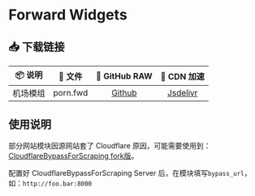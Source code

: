 # Forward Widgets

## 📥 下载链接

|  📦 说明  |  📃 文件  |                                   🐙 GitHub RAW                                    |                                    🚀 CDN 加速                                     |
| :------: | :------: | :-------------------------------------------------------------------------------: | :-------------------------------------------------------------------------------: |
| 机场模组 | porn.fwd | [Github](https://github.com/bemarkt/scripts/raw/master/provider/Forward/porn.fwd) | [Jsdelivr](https://cdn.jsdelivr.net/gh/bemarkt/scripts/provider/Forward/porn.fwd) |

## 使用说明

部分网站模块因源网站套了 Cloudflare 原因，可能需要使用到：[CloudflareBypassForScraping fork版](https://github.com/bemarkt/CloudflareBypassForScraping)。

配置好 CloudflareBypassForScraping Server 后，在模块填写`bypass_url`，如：`http://foo.bar:8000`